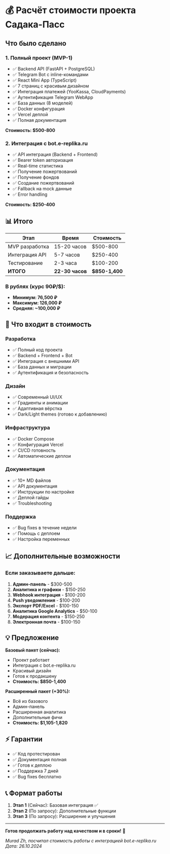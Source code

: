 # 💰 Расчёт стоимости проекта Садака-Пасс

## Что было сделано

### 1. Полный проект (MVP-1)
- ✅ Backend API (FastAPI + PostgreSQL)
- ✅ Telegram Bot с inline-командами
- ✅ React Mini App (TypeScript)
- ✅ 7 страниц с красивым дизайном
- ✅ Интеграция платежей (YooKassa, CloudPayments)
- ✅ Аутентификация Telegram WebApp
- ✅ База данных (8 моделей)
- ✅ Docker конфигурация
- ✅ Vercel деплой
- ✅ Полная документация

**Стоимость: $500-800**

### 2. Интеграция с bot.e-replika.ru
- ✅ API интеграция (Backend + Frontend)
- ✅ Bearer token авторизация
- ✅ Real-time статистика
- ✅ Получение пожертвований
- ✅ Получение фондов
- ✅ Создание пожертвований
- ✅ Fallback на mock данные
- ✅ Error handling

**Стоимость: $250-400**

## 📊 Итого

| Этап | Время | Стоимость |
|------|-------|-----------|
| MVP разработка | 15-20 часов | $500-800 |
| Интеграция API | 5-7 часов | $250-400 |
| Тестирование | 2-3 часа | $100-200 |
| **ИТОГО** | **22-30 часов** | **$850-1,400** |

### В рублях (курс 90₽/$):
- **Минимум: 76,500 ₽**
- **Максимум: 126,000 ₽**
- **Средняя: ~100,000 ₽**

## 🎯 Что входит в стоимость

### Разработка
- ✅ Полный код проекта
- ✅ Backend + Frontend + Bot
- ✅ Интеграция с внешними API
- ✅ База данных и миграции
- ✅ Аутентификация и безопасность

### Дизайн
- ✅ Современный UI/UX
- ✅ Градиенты и анимации
- ✅ Адаптивная вёрстка
- ✅ Dark/Light themes (готово к добавлению)

### Инфраструктура
- ✅ Docker Compose
- ✅ Конфигурация Vercel
- ✅ CI/CD готовность
- ✅ Автоматические деплои

### Документация
- ✅ 10+ MD файлов
- ✅ API документация
- ✅ Инструкции по настройке
- ✅ Деплой гайды
- ✅ Troubleshooting

### Поддержка
- ✅ Bug fixes в течение недели
- ✅ Помощь с деплоем
- ✅ Настройка переменных

## 📈 Дополнительные возможности

### Если заказываете дальше:
1. **Админ-панель** - $300-500
2. **Аналитика и графики** - $150-250
3. **Webhook интеграция** - $100-200
4. **Push уведомления** - $100-200
5. **Экспорт PDF/Excel** - $100-150
6. **Аналитика Google Analytics** - $50-100
7. **Модерация контента** - $150-250
8. **Электронная почта** - $100-150

## 💡 Предложение

**Базовый пакет (сейчас):**
- Проект работает
- Интеграция с bot.e-replika.ru
- Красивый дизайн
- Готов к продакшену
- **Стоимость: $850-1,400**

**Расширенный пакет (+30%):**
- Всё из базового
- Админ-панель
- Расширенная аналитика
- Дополнительные фичи
- **Стоимость: $1,105-1,820**

## ⚡ Гарантии

- ✅ Код протестирован
- ✅ Документация полная
- ✅ Готов к деплою
- ✅ Поддержка 7 дней
- ✅ Bug fixes бесплатно

## 📞 Формат работы

1. **Этап 1** (Сейчас): Базовая интеграция ✅
2. **Этап 2** (По запросу): Дополнительные функции
3. **Этап 3** (По запросу): Расширение и улучшения

---

**Готов продолжать работу над качеством и в сроки!** 🚀

*Murad Zh, посчитал стоимость работы с интеграцией bot.e-replika.ru*
*Дата: 26.10.2024*

